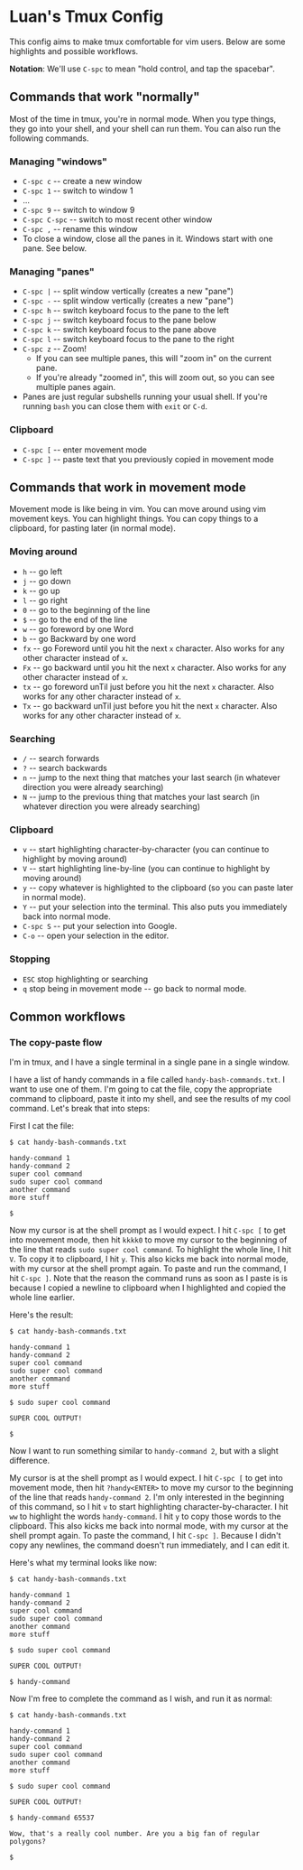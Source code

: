 # Luan's Tmux Config

This config aims to make tmux comfortable for vim users. Below are
some highlights and possible workflows.

**Notation**: We'll use `C-spc` to mean "hold control, and tap the spacebar".

## Commands that work "normally"

Most of the time in tmux, you're in normal mode. When you type things, they go
into your shell, and your shell can run them. You can also run the following
commands.

### Managing "windows"
- `C-spc c` -- create a new window
- `C-spc 1` -- switch to window 1
- ...
- `C-spc 9` -- switch to window 9
- `C-spc C-spc` -- switch to most recent other window
- `C-spc ,` -- rename this window
- To close a window, close all the panes in it. Windows start with one pane. See below.

### Managing "panes"
- `C-spc |` -- split window vertically (creates a new "pane")
- `C-spc -` -- split window vertically (creates a new "pane")
- `C-spc h` -- switch keyboard focus to the pane to the left
- `C-spc j` -- switch keyboard focus to the pane below
- `C-spc k` -- switch keyboard focus to the pane above
- `C-spc l` -- switch keyboard focus to the pane to the right
- `C-spc z` -- Zoom!
  + If you can see multiple panes, this will "zoom in" on the current pane.
  + If you're already "zoomed in", this will zoom out, so you can see multiple
    panes again.
- Panes are just regular subshells running your usual shell. If you're running `bash` you can close them with `exit` or `C-d`.

### Clipboard
- `C-spc [` -- enter movement mode
- `C-spc ]` -- paste text that you previously copied in movement mode

## Commands that work in movement mode

Movement mode is like being in vim. You can move around using vim movement keys.
You can highlight things. You can copy things to a clipboard, for pasting later
(in normal mode).

### Moving around
- `h` -- go left
- `j` -- go down
- `k` -- go up
- `l` -- go right
- `0` -- go to the beginning of the line
- `$` -- go to the end of the line
- `w` -- go foreword by one Word
- `b` -- go Backward by one word
- `fx` -- go Foreword until you hit the next `x` character. Also works for any
          other character instead of `x`.
- `Fx` -- go backward until you hit the next `x` character. Also works for any
          other character instead of `x`.
- `tx` -- go foreword unTil just before you hit the next `x` character. Also
          works for any other character instead of `x`.
- `Tx` -- go backward unTil just before you hit the next `x` character. Also
          works for any other character instead of `x`.

### Searching
- `/` -- search forwards
- `?` -- search backwards
- `n` -- jump to the next thing that matches your last search (in whatever
         direction you were already searching)
- `N` -- jump to the previous thing that matches your last search (in whatever
         direction you were already searching)

### Clipboard
- `v` -- start highlighting character-by-character (you can continue to highlight by moving around)
- `V` -- start highlighting line-by-line (you can continue to highlight by moving around)
- `y` -- copy whatever is highlighted to the clipboard (so you can paste later
         in normal mode).
- `Y` -- put your selection into the terminal. This also puts you immediately back into normal mode.
- `C-spc S` -- put your selection into Google.
- `C-o` -- open your selection in the editor.

### Stopping
- `ESC` stop highlighting or searching
- `q` stop being in movement mode -- go back to normal mode.

## Common workflows

### The copy-paste flow

I'm in tmux, and I have a single terminal in a single pane in a single window.

I have a list of handy commands in a file called `handy-bash-commands.txt`. I
want to use one of them. I'm going to cat the file, copy the appropriate command
to clipboard, paste it into my shell, and see the results of my cool command.
Let's break that into steps:

First I cat the file:

```
$ cat handy-bash-commands.txt

handy-command 1
handy-command 2
super cool command
sudo super cool command
another command
more stuff

$
```

Now my cursor is at the shell prompt as I would expect. I hit `C-spc [` to get
into movement mode, then hit `kkkk0` to move my cursor to the beginning of the
line that reads `sudo super cool command`. To highlight the whole line, I hit
`V`. To copy it to clipboard, I hit `y`. This also kicks me back into normal
mode, with my cursor at the shell prompt again. To paste and run the command, I
hit `C-spc ]`. Note that the reason the command runs as soon as I paste is is
because I copied a newline to clipboard when I highlighted and copied the whole
line earlier.

Here's the result:


```
$ cat handy-bash-commands.txt

handy-command 1
handy-command 2
super cool command
sudo super cool command
another command
more stuff

$ sudo super cool command

SUPER COOL OUTPUT!

$
```

Now I want to run something similar to `handy-command 2`, but with a slight
difference.

My cursor is at the shell prompt as I would expect. I hit `C-spc [` to get
into movement mode, then hit `?handy<ENTER>` to move my cursor to the beginning of the
line that reads `handy-command 2`. I'm only interested in the beginning of this
command, so I hit `v` to start highlighting character-by-character. I hit `ww`
to highlight the words `handy-command`. I hit `y` to copy those words to the
clipboard. This also kicks me back into normal mode, with my cursor at the shell
prompt again. To paste the command, I hit `C-spc ]`. Because I didn't copy any
newlines, the command doesn't run immediately, and I can edit it.

Here's what my terminal looks like now:

```
$ cat handy-bash-commands.txt

handy-command 1
handy-command 2
super cool command
sudo super cool command
another command
more stuff

$ sudo super cool command

SUPER COOL OUTPUT!

$ handy-command 
```

Now I'm free to complete the command as I wish, and run it as normal:

```
$ cat handy-bash-commands.txt

handy-command 1
handy-command 2
super cool command
sudo super cool command
another command
more stuff

$ sudo super cool command

SUPER COOL OUTPUT!

$ handy-command 65537

Wow, that's a really cool number. Are you a big fan of regular polygons?

$
```
